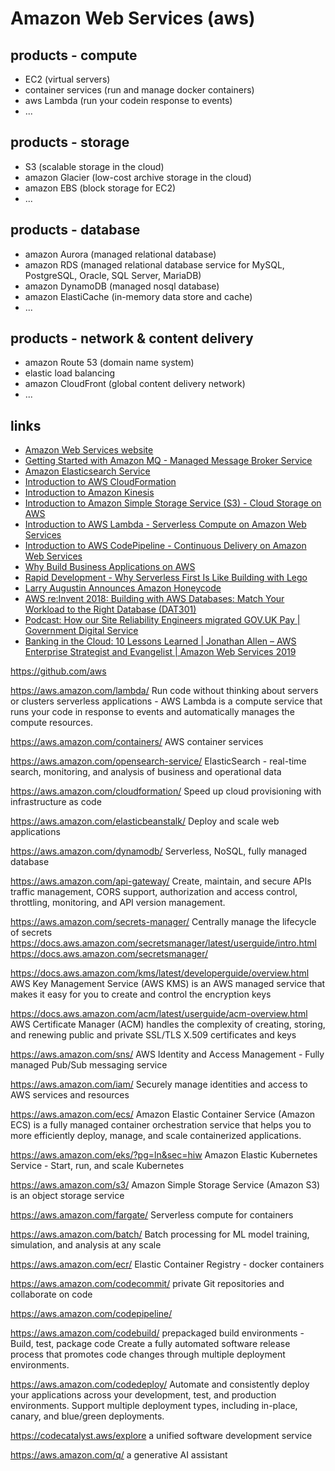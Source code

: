 # Amazon Web Services (aws)

## products - compute
* EC2 (virtual servers)
* container services (run and manage docker containers)
* aws Lambda (run your codein response to events)
* ...

## products - storage
* S3 (scalable storage in the cloud)
* amazon Glacier (low-cost archive storage in the cloud)
* amazon EBS (block storage for EC2)
* ...

## products - database
* amazon Aurora (managed relational database)
* amazon RDS (managed relational database service for MySQL, PostgreSQL, Oracle, SQL Server, MariaDB)
* amazon DynamoDB (managed nosql database)
* amazon ElastiCache (in-memory data store and cache)
* ...

## products - network & content delivery
* amazon Route 53 (domain name system)
* elastic load balancing
* amazon CloudFront (global content delivery network)
* ...

## links
* [Amazon Web Services website](https://aws.amazon.com/)
* [Getting Started with Amazon MQ - Managed Message Broker Service](https://youtu.be/iDT1zFpy1kE)
* [Amazon Elasticsearch Service](https://youtu.be/WuonfW-zQJ8)
* [Introduction to AWS CloudFormation](https://youtu.be/Omppm_YUG2g)
* [Introduction to Amazon Kinesis](https://youtu.be/MbEfiX4sMXc)
* [Introduction to Amazon Simple Storage Service (S3) - Cloud Storage on AWS](https://youtu.be/77lMCiiMilo)
* [Introduction to AWS Lambda - Serverless Compute on Amazon Web Services](https://youtu.be/eOBq__h4OJ4)
* [Introduction to AWS CodePipeline - Continuous Delivery on Amazon Web Services](https://youtu.be/YxcIj_SLflw)
* [Why Build Business Applications on AWS](https://youtu.be/Mr0ZOnjwsXk)
* [Rapid Development - Why Serverless First Is Like Building with Lego](https://youtu.be/5siD210Grr4)
* [Larry Augustin Announces Amazon Honeycode](https://youtu.be/zPupFm0BBFw)
* [AWS re:Invent 2018: Building with AWS Databases: Match Your Workload to the Right Database (DAT301)](https://youtu.be/hwnNbLXN4vA)
* [Podcast: How our Site Reliability Engineers migrated GOV.UK Pay | Government Digital Service](https://gds.blog.gov.uk/2021/10/28/podcast-how-our-site-reliability-engineers-migrated-gov-uk-pay/)
* [Banking in the Cloud: 10 Lessons Learned | Jonathan Allen – AWS Enterprise Strategist and Evangelist | Amazon Web Services 2019](https://www.youtube.com/watch?v=phK8P7JQeso)





https://github.com/aws

https://aws.amazon.com/lambda/
Run code without thinking about servers or clusters
serverless applications - AWS Lambda is a compute service that runs your code in response to events and automatically manages the compute resources. 

https://aws.amazon.com/containers/
AWS container services

https://aws.amazon.com/opensearch-service/
ElasticSearch - real-time search, monitoring, and analysis of business and operational data

https://aws.amazon.com/cloudformation/
Speed up cloud provisioning with infrastructure as code

https://aws.amazon.com/elasticbeanstalk/
Deploy and scale web applications

https://aws.amazon.com/dynamodb/
Serverless, NoSQL, fully managed database

https://aws.amazon.com/api-gateway/
Create, maintain, and secure APIs
traffic management, CORS support, authorization and access control, throttling, monitoring, and API version management.

https://aws.amazon.com/secrets-manager/
Centrally manage the lifecycle of secrets
https://docs.aws.amazon.com/secretsmanager/latest/userguide/intro.html
https://docs.aws.amazon.com/secretsmanager/

https://docs.aws.amazon.com/kms/latest/developerguide/overview.html
AWS Key Management Service (AWS KMS) is an AWS managed service that makes it easy for you to create and control the encryption keys

https://docs.aws.amazon.com/acm/latest/userguide/acm-overview.html
AWS Certificate Manager (ACM) handles the complexity of creating, storing, and renewing public and private SSL/TLS X.509 certificates and keys

https://aws.amazon.com/sns/
AWS Identity and Access Management - Fully managed Pub/Sub messaging service

https://aws.amazon.com/iam/
Securely manage identities and access to AWS services and resources

https://aws.amazon.com/ecs/
Amazon Elastic Container Service (Amazon ECS) is a fully managed container orchestration service that helps you to more efficiently deploy, manage, and scale containerized applications.

https://aws.amazon.com/eks/?pg=ln&sec=hiw
Amazon Elastic Kubernetes Service - Start, run, and scale Kubernetes

https://aws.amazon.com/s3/
Amazon Simple Storage Service (Amazon S3) is an object storage service

https://aws.amazon.com/fargate/
Serverless compute for containers

https://aws.amazon.com/batch/
Batch processing for ML model training, simulation, and analysis at any scale

https://aws.amazon.com/ecr/
Elastic Container Registry - docker containers

https://aws.amazon.com/codecommit/
private Git repositories and collaborate on code

https://aws.amazon.com/codepipeline/

https://aws.amazon.com/codebuild/
prepackaged build environments - Build, test, package code
Create a fully automated software release process that promotes code changes through multiple deployment environments.

https://aws.amazon.com/codedeploy/
Automate and consistently deploy your applications across your development, test, and production environments.
Support multiple deployment types, including in-place, canary, and blue/green deployments.

https://codecatalyst.aws/explore
a unified software development service 

https://aws.amazon.com/q/
a generative AI assistant







